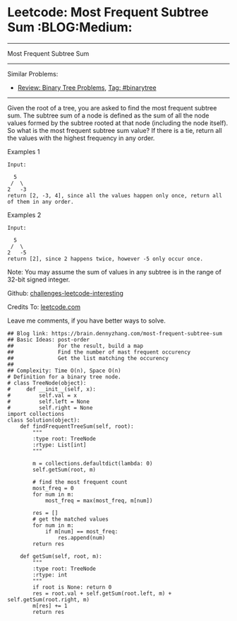 # Leetcode: Most Frequent Subtree Sum     :BLOG:Medium:


---

Most Frequent Subtree Sum  

---

Similar Problems:  
-   [Review: Binary Tree Problems](https://brain.dennyzhang.com/review-binarytree), [Tag: #binarytree](https://brain.dennyzhang.com/tag/binarytree)

---

Given the root of a tree, you are asked to find the most frequent subtree sum. The subtree sum of a node is defined as the sum of all the node values formed by the subtree rooted at that node (including the node itself). So what is the most frequent subtree sum value? If there is a tie, return all the values with the highest frequency in any order.  

Examples 1  

    Input:
    
      5
     /  \
    2   -3
    return [2, -3, 4], since all the values happen only once, return all of them in any order.

Examples 2  

    Input:
    
      5
     /  \
    2   -5
    return [2], since 2 happens twice, however -5 only occur once.

Note: You may assume the sum of values in any subtree is in the range of 32-bit signed integer.  

Github: [challenges-leetcode-interesting](https://github.com/DennyZhang/challenges-leetcode-interesting/tree/master/most-frequent-subtree-sum)  

Credits To: [leetcode.com](https://leetcode.com/problems/most-frequent-subtree-sum/description/)  

Leave me comments, if you have better ways to solve.  

    ## Blog link: https://brain.dennyzhang.com/most-frequent-subtree-sum
    ## Basic Ideas: post-order
    ##              For the result, build a map
    ##              Find the number of mast frequent occurency
    ##              Get the list matching the occurency
    ##
    ## Complexity: Time O(n), Space O(n)
    # Definition for a binary tree node.
    # class TreeNode(object):
    #     def __init__(self, x):
    #         self.val = x
    #         self.left = None
    #         self.right = None
    import collections
    class Solution(object):
        def findFrequentTreeSum(self, root):
            """
            :type root: TreeNode
            :rtype: List[int]
            """
    
            m = collections.defaultdict(lambda: 0)
            self.getSum(root, m)
    
            # find the most frequent count
            most_freq = 0
            for num in m:
                most_freq = max(most_freq, m[num])
    
            res = []
            # get the matched values
            for num in m:
                if m[num] == most_freq:
                    res.append(num)
            return res
    
        def getSum(self, root, m):
            """
            :type root: TreeNode
            :rtype: int
            """
            if root is None: return 0
            res = root.val + self.getSum(root.left, m) + self.getSum(root.right, m)
            m[res] += 1
            return res